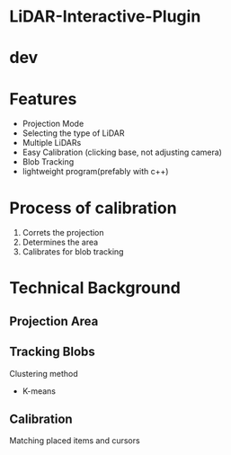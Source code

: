 # LiDAR-Interactive-Plugin

# dev

# Features
- Projection Mode
- Selecting the type of LiDAR
- Multiple LiDARs
- Easy Calibration (clicking base, not adjusting camera)
- Blob Tracking
- lightweight program(prefably with c++)

# Process of calibration
1. Correts the projection
2. Determines the area
3. Calibrates for blob tracking

# Technical Background
## Projection Area

## Tracking Blobs
Clustering
method
- K-means

## Calibration
Matching placed items and cursors



